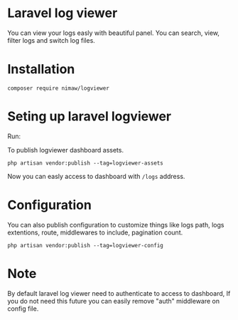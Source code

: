 # Laravel log viewer

You can view your logs easly with beautiful panel.
You can search, view, filter logs and switch log files.

# Installation

```
composer require nimaw/logviewer
```

# Seting up laravel logviewer

Run:

To publish logviewer dashboard assets.

```
php artisan vendor:publish --tag=logviewer-assets
```

Now you can easly access to dashboard with `/logs` address.

# Configuration

You can also publish configuration to customize things like logs path, logs extentions, route, middlewares to include, pagination count.

```
php artisan vendor:publish --tag=logviewer-config
```

# Note

By default laravel log viewer need to authenticate to access to dashboard, If you do not need this future you can easily remove "auth" middleware on config file.
